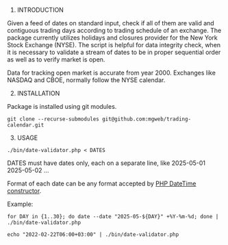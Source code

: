 1. INTRODUCTION

Given a feed of dates on standard input, check if all of them are valid and contiguous trading days according to trading schedule of an exchange. The package currently utilizes holidays and closures provider for the New York Stock Exchange (NYSE). The script is helpful for data integrity check, when it is necessary to validate a stream of dates to be in proper sequential order as well as to verify market is open.

Data for tracking open market is accurate from year 2000. Exchanges like NASDAQ and CBOE, normally follow the NYSE calendar.


2. INSTALLATION

Package is installed using git modules.

```
git clone --recurse-submodules git@github.com:mgweb/trading-calendar.git
```


3. USAGE

```
./bin/date-validator.php < DATES
```
DATES must have dates only, each on a separate line, like 
	2025-05-01
	2025-05-02
	...

Format of each date can be any format accepted by [PHP DateTime constructor](https://php.net/manual/en/datetime.formats.php).


Example:
```
for DAY in {1..30}; do date --date "2025-05-${DAY}" +%Y-%m-%d; done | ./bin/date-validator.php

echo "2022-02-22T06:00+03:00" | ./bin/date-validator.php
```
